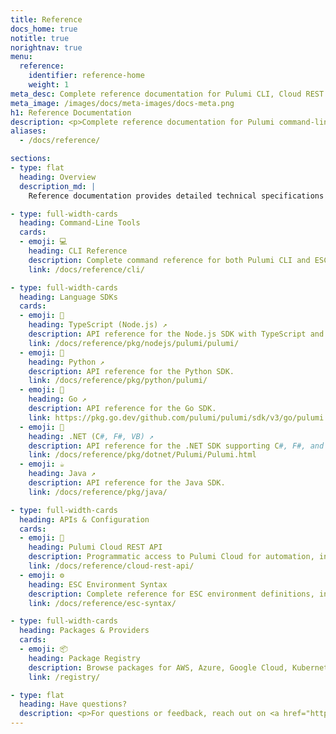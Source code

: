 ```yaml
---
title: Reference
docs_home: true
notitle: true
norightnav: true
menu:
  reference:
    identifier: reference-home
    weight: 1
meta_desc: Complete reference documentation for Pulumi CLI, Cloud REST API, language SDKs, and configuration syntax.
meta_image: /images/docs/meta-images/docs-meta.png
h1: Reference Documentation
description: <p>Complete reference documentation for Pulumi command-line tools, REST APIs, language SDKs, and configuration syntax.</p>
aliases:
  - /docs/reference/

sections:
- type: flat
  heading: Overview
  description_md: |
    Reference documentation provides detailed technical specifications for all Pulumi tools, APIs, and configuration formats. Use these resources when you need precise syntax, available options, or API specifications.

- type: full-width-cards
  heading: Command-Line Tools
  cards:
  - emoji: 💻
    heading: CLI Reference
    description: Complete command reference for both Pulumi CLI and ESC CLI, including all commands, flags, and options.
    link: /docs/reference/cli/

- type: full-width-cards
  heading: Language SDKs
  cards:
  - emoji: 📘
    heading: TypeScript (Node.js) ↗
    description: API reference for the Node.js SDK with TypeScript and JavaScript support.
    link: /docs/reference/pkg/nodejs/pulumi/pulumi/
  - emoji: 🐍
    heading: Python ↗
    description: API reference for the Python SDK.
    link: /docs/reference/pkg/python/pulumi/
  - emoji: 🔷
    heading: Go ↗
    description: API reference for the Go SDK.
    link: https://pkg.go.dev/github.com/pulumi/pulumi/sdk/v3/go/pulumi
  - emoji: 💠
    heading: .NET (C#, F#, VB) ↗
    description: API reference for the .NET SDK supporting C#, F#, and Visual Basic.
    link: /docs/reference/pkg/dotnet/Pulumi/Pulumi.html
  - emoji: ☕
    heading: Java ↗
    description: API reference for the Java SDK.
    link: /docs/reference/pkg/java/

- type: full-width-cards
  heading: APIs & Configuration
  cards:
  - emoji: 🔌
    heading: Pulumi Cloud REST API
    description: Programmatic access to Pulumi Cloud for automation, integrations, and custom tooling.
    link: /docs/reference/cloud-rest-api/
  - emoji: ⚙️
    heading: ESC Environment Syntax
    description: Complete reference for ESC environment definitions, including interpolations, functions, providers, and rotators.
    link: /docs/reference/esc-syntax/

- type: full-width-cards
  heading: Packages & Providers
  cards:
  - emoji: 📦
    heading: Package Registry
    description: Browse packages for AWS, Azure, Google Cloud, Kubernetes, and 120+ cloud providers and services.
    link: /registry/

- type: flat
  heading: Have questions?
  description: <p>For questions or feedback, reach out on <a href="https://slack.pulumi.com" target="_blank">community Slack</a>, <a href="https://github.com/pulumi" target="_blank">GitHub</a>, or <a href="/support/">contact support</a>.</p>
---
```


